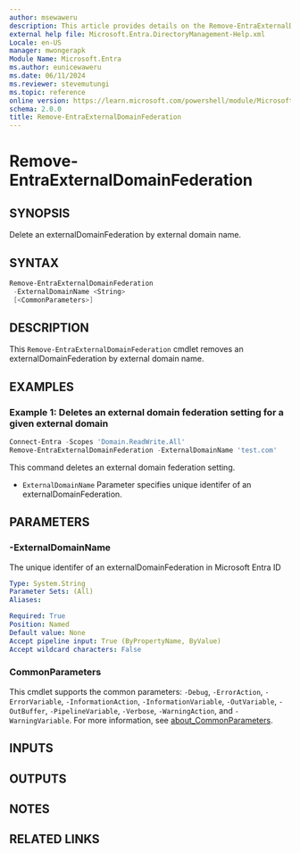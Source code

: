 ```yaml
---
author: msewaweru
description: This article provides details on the Remove-EntraExternalDomainFederation command.
external help file: Microsoft.Entra.DirectoryManagement-Help.xml
Locale: en-US
manager: mwongerapk
Module Name: Microsoft.Entra
ms.author: eunicewaweru
ms.date: 06/11/2024
ms.reviewer: stevemutungi
ms.topic: reference
online version: https://learn.microsoft.com/powershell/module/Microsoft.Entra/Remove-EntraExternalDomainFederation
schema: 2.0.0
title: Remove-EntraExternalDomainFederation
---
```


# Remove-EntraExternalDomainFederation

## SYNOPSIS

Delete an externalDomainFederation by external domain name.

## SYNTAX

```powershell
Remove-EntraExternalDomainFederation
 -ExternalDomainName <String>
 [<CommonParameters>]
```

## DESCRIPTION

This `Remove-EntraExternalDomainFederation` cmdlet removes an externalDomainFederation by external domain name.

## EXAMPLES

### Example 1: Deletes an external domain federation setting for a given external domain

```powershell
Connect-Entra -Scopes 'Domain.ReadWrite.All'
Remove-EntraExternalDomainFederation -ExternalDomainName 'test.com'
```

This command deletes an external domain federation setting.

- `ExternalDomainName` Parameter specifies unique identifer of an externalDomainFederation.

## PARAMETERS

### -ExternalDomainName

The unique identifer of an externalDomainFederation in Microsoft Entra ID

```yaml
Type: System.String
Parameter Sets: (All)
Aliases:

Required: True
Position: Named
Default value: None
Accept pipeline input: True (ByPropertyName, ByValue)
Accept wildcard characters: False
```

### CommonParameters

This cmdlet supports the common parameters: `-Debug`, `-ErrorAction`, `-ErrorVariable`, `-InformationAction`, `-InformationVariable`, `-OutVariable`, `-OutBuffer`, `-PipelineVariable`, `-Verbose`, `-WarningAction`, and `-WarningVariable`. For more information, see [about_CommonParameters](https://go.microsoft.com/fwlink/?LinkID=113216).

## INPUTS

## OUTPUTS

## NOTES

## RELATED LINKS
